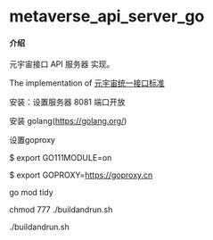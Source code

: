 # metaverse_api_server_go

#### 介绍
元宇宙接口 API 服务器 实现。 

The implementation of  [元宇宙统一接口标准](https://thoughts.aliyun.com/share/61953ed66a1d11001aecd4f9#title=元宇宙通用通信协议_Metaverse_General_Protocal)

 
安装：设置服务器 8081 端口开放

安装 golang(https://golang.org/)

设置goproxy

$ export GO111MODULE=on

$ export GOPROXY=https://goproxy.cn

go mod tidy

chmod 777 ./buildandrun.sh

./buildandrun.sh